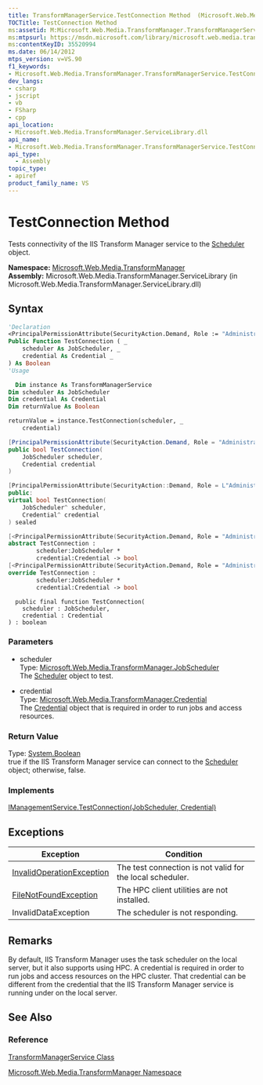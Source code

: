 ```yaml
---
title: TransformManagerService.TestConnection Method  (Microsoft.Web.Media.TransformManager)
TOCTitle: TestConnection Method
ms:assetid: M:Microsoft.Web.Media.TransformManager.TransformManagerService.TestConnection(Microsoft.Web.Media.TransformManager.JobScheduler,Microsoft.Web.Media.TransformManager.Credential)
ms:mtpsurl: https://msdn.microsoft.com/library/microsoft.web.media.transformmanager.transformmanagerservice.testconnection(v=VS.90)
ms:contentKeyID: 35520994
ms.date: 06/14/2012
mtps_version: v=VS.90
f1_keywords:
- Microsoft.Web.Media.TransformManager.TransformManagerService.TestConnection
dev_langs:
- csharp
- jscript
- vb
- FSharp
- cpp
api_location:
- Microsoft.Web.Media.TransformManager.ServiceLibrary.dll
api_name:
- Microsoft.Web.Media.TransformManager.TransformManagerService.TestConnection
api_type:
  - Assembly
topic_type:
- apiref
product_family_name: VS
---
```


# TestConnection Method

Tests connectivity of the IIS Transform Manager service to the [Scheduler](scheduler-class-microsoft-web-media-transformmanager.md) object.

**Namespace:**  [Microsoft.Web.Media.TransformManager](microsoft-web-media-transformmanager-namespace.md)  
**Assembly:**  Microsoft.Web.Media.TransformManager.ServiceLibrary (in Microsoft.Web.Media.TransformManager.ServiceLibrary.dll)

## Syntax

```vb
'Declaration
<PrincipalPermissionAttribute(SecurityAction.Demand, Role := "Administrators")> _
Public Function TestConnection ( _
    scheduler As JobScheduler, _
    credential As Credential _
) As Boolean
'Usage

  Dim instance As TransformManagerService
Dim scheduler As JobScheduler
Dim credential As Credential
Dim returnValue As Boolean

returnValue = instance.TestConnection(scheduler, _
    credential)
```

```csharp
[PrincipalPermissionAttribute(SecurityAction.Demand, Role = "Administrators")]
public bool TestConnection(
    JobScheduler scheduler,
    Credential credential
)
```

```cpp
[PrincipalPermissionAttribute(SecurityAction::Demand, Role = L"Administrators")]
public:
virtual bool TestConnection(
    JobScheduler^ scheduler, 
    Credential^ credential
) sealed
```

``` fsharp
[<PrincipalPermissionAttribute(SecurityAction.Demand, Role = "Administrators")>]
abstract TestConnection : 
        scheduler:JobScheduler * 
        credential:Credential -> bool 
[<PrincipalPermissionAttribute(SecurityAction.Demand, Role = "Administrators")>]
override TestConnection : 
        scheduler:JobScheduler * 
        credential:Credential -> bool 
```

```jscript
  public final function TestConnection(
    scheduler : JobScheduler, 
    credential : Credential
) : boolean
```

### Parameters

  - scheduler  
    Type: [Microsoft.Web.Media.TransformManager.JobScheduler](jobscheduler-class-microsoft-web-media-transformmanager.md)  
    The [Scheduler](scheduler-class-microsoft-web-media-transformmanager.md) object to test.  

<!-- end list -->

  - credential  
    Type: [Microsoft.Web.Media.TransformManager.Credential](credential-class-microsoft-web-media-transformmanager.md)  
    The [Credential](credential-class-microsoft-web-media-transformmanager.md) object that is required in order to run jobs and access resources.  

### Return Value

Type: [System.Boolean](https://msdn.microsoft.com/library/a28wyd50)  
true if the IIS Transform Manager service can connect to the [Scheduler](scheduler-class-microsoft-web-media-transformmanager.md) object; otherwise, false.  

### Implements

[IManagementService.TestConnection(JobScheduler, Credential)](imanagementservice-testconnection-method-microsoft-web-media-transformmanager.md)  

## Exceptions

|Exception|Condition|
|--- |--- |
|[InvalidOperationException](https://msdn.microsoft.com/library/2asft85a)|The test connection is not valid for the local scheduler.|
|[FileNotFoundException](https://msdn.microsoft.com/library/dzyy5k3x)|The HPC client utilities are not installed.|
|InvalidDataException|The scheduler is not responding.|

## Remarks

By default, IIS Transform Manager uses the task scheduler on the local server, but it also supports using HPC. A credential is required in order to run jobs and access resources on the HPC cluster. That credential can be different from the credential that the IIS Transform Manager service is running under on the local server.

## See Also

### Reference

[TransformManagerService Class](transformmanagerservice-class-microsoft-web-media-transformmanager.md)

[Microsoft.Web.Media.TransformManager Namespace](microsoft-web-media-transformmanager-namespace.md)
